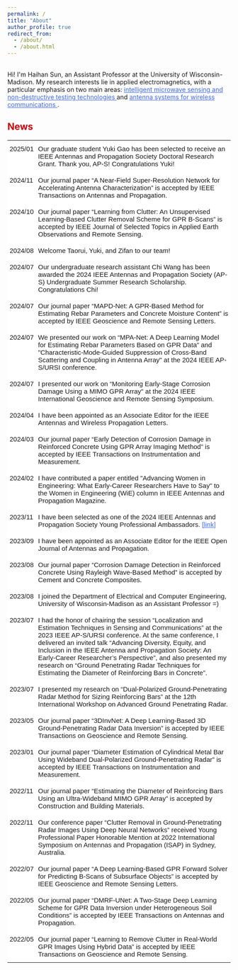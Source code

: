 ```yaml
---
permalink: /
title: "About"
author_profile: true
redirect_from: 
  - /about/
  - /about.html
---
```

<style type="text/css">
.tg  {border:none;border-collapse:collapse;border-spacing:0;}
.tg td{border-style:solid;border-width:0px;font-family:Arial, sans-serif;font-size:14px;overflow:hidden;
  padding:10px 5px;word-break:normal;}
.tg th{border-style:solid;border-width:0px;font-family:Arial, sans-serif;font-size:14px;font-weight:normal;
  overflow:hidden;padding:10px 5px;word-break:normal;}
.tg .tg-ko0z{background-color:#ffffff;border-color:#ffffff;font-size:15px;text-align:left;vertical-align:top}
</style>

<br>
Hi! I'm Haihan Sun, an Assistant Professor at the University of Wisconsin-Madison. My research interests lie in applied electromagnetics, with a particular emphasis on two main areas: <a href="https://haihan-sun.github.io/GPR/"  style="color:#4169e1"> intelligent microwave sensing and non-destructive testing technologies </a> and <a href="https://haihan-sun.github.io/BSA/"  style="color:#4169e1"> antenna systems for wireless communications </a>. <br>






<span style="color:#C5050C">News</span>
------
<table class="tg">
<tbody>
<tr>
    <td class="tg-ko0z">2025/01</td>
    <td class="tg-ko0z"> Our graduate student Yuki Gao has been selected to receive an IEEE Antennas and Propagation Society Doctoral Research Grant. Thank you, AP-S! Congratulations Yuki!  </td>
  </tr> 
  <tr>
    <td class="tg-ko0z">2024/11</td>
    <td class="tg-ko0z"> Our journal paper “A Near-Field Super-Resolution Network for Accelerating Antenna Characterization” is accepted by IEEE Transactions on Antennas and Propagation. </td>
  </tr> 
  <tr>
    <td class="tg-ko0z">2024/10</td>
    <td class="tg-ko0z"> Our journal paper “Learning from Clutter: An Unsupervised Learning-Based Clutter Removal Scheme for GPR B-Scans” is accepted by IEEE Journal of Selected Topics in Applied Earth Observations and Remote Sensing.  </td>
  </tr> 
  
  <tr>
    <td class="tg-ko0z">2024/08</td>
    <td class="tg-ko0z"> Welcome Taorui, Yuki, and Zifan to our team!  </td>
  </tr>   
  
  <tr>
    <td class="tg-ko0z">2024/07</td>
    <td class="tg-ko0z"> Our undergraduate research assistant Chi Wang has been awarded the 2024 IEEE Antennas and Propagation Society (AP-S) Undergraduate Summer Research Scholarship. Congratulations Chi!  </td>
  </tr>
  
   <tr>
    <td class="tg-ko0z">2024/07</td>
    <td class="tg-ko0z"> Our journal paper “MAPD-Net: A GPR-Based Method for Estimating Rebar Parameters and Concrete Moisture Content” is accepted by IEEE Geoscience and Remote Sensing Letters.  </td>
  </tr>
     <tr>
    <td class="tg-ko0z">2024/07</td>
    <td class="tg-ko0z"> We presented our work on “MPA-Net: A Deep Learning Model for Estimating Rebar Parameters Based on GPR Data” and "Characteristic-Mode-Guided Suppression of Cross-Band Scattering and Coupling in Antenna Array" at the 2024 IEEE AP-S/URSI conference. </td>
  </tr>
       <tr>
    <td class="tg-ko0z">2024/07</td>
    <td class="tg-ko0z"> I presented our work on “Monitoring Early-Stage Corrosion Damage Using a MIMO GPR Array" at the 2024 IEEE International Geoscience and Remote Sensing Symposium. </td>
  </tr>
     <tr>
    <td class="tg-ko0z">2024/04</td>
    <td class="tg-ko0z"> I have been appointed as an Associate Editor for the IEEE Antennas and Wireless Propagation Letters.  </td>
  </tr>
   <tr>
    <td class="tg-ko0z">2024/03</td>
    <td class="tg-ko0z"> Our journal paper “Early Detection of Corrosion Damage in Reinforced Concrete Using GPR Array Imaging Method” is accepted by IEEE Transactions on Instrumentation and Measurement. </td>
  </tr>
    <tr>
    <td class="tg-ko0z">2024/02</td>
    <td class="tg-ko0z"> I have contributed a paper entitled "Advancing Women in Engineering: What Early-Career Researchers Have to Say" to the Women in Engineering (WiE) column in IEEE Antennas and Propagation Magazine. </td>
  </tr>
  <tr>
    <td class="tg-ko0z">2023/11</td>
    <td class="tg-ko0z">I have been selected as one of the 2024 IEEE Antennas and Propagation Society Young Professional Ambassadors. <a href="https://ieeeaps.org/committees/2024ypa"  style="color:#4169e1"> [link] </a> </td>
  </tr>
  <tr>
    <td class="tg-ko0z">2023/09</td>
    <td class="tg-ko0z">I have been appointed as an Associate Editor for the IEEE Open Journal of Antennas and Propagation. </td>
  </tr>
  <tr>
    <td class="tg-ko0z">2023/08</td>
    <td class="tg-ko0z">Our journal paper “Corrosion Damage Detection in Reinforced Concrete Using Rayleigh Wave-Based Method” is accepted by Cement and Concrete Composites.</td>
  </tr>
  <tr>
    <td class="tg-ko0z">2023/08</td>
    <td class="tg-ko0z">I joined the Department of Electrical and Computer Engineering, University of Wisconsin-Madison as an Assistant Professor =)</td>
  </tr>
  <tr>
    <td class="tg-ko0z">2023/07</td>
    <td class="tg-ko0z">I had the honor of chairing the session “Localization and Estimation Techniques in Sensing and Communications” at the 2023 IEEE AP-S/URSI conference. At the same conference, I delivered an invited talk “Advancing Diversity, Equity, and Inclusion in the IEEE Antenna and Propagation Society: An Early-Career Researcher’s Perspective”, and also presented my research on “Ground Penetrating Radar Techniques for Estimating the Diameter of Reinforcing Bars in Concrete”.</td>
  </tr>
  <tr>
    <td class="tg-ko0z">2023/07</td>
    <td class="tg-ko0z">I presented my research on “Dual-Polarized Ground-Penetrating Radar Method for Sizing Reinforcing Bars” at the 12th International Workshop on Advanced Ground Penetrating Radar.</td>
  </tr>
  <tr>
    <td class="tg-ko0z">2023/05</td>
    <td class="tg-ko0z">Our journal paper “3DInvNet: A Deep Learning-Based 3D Ground-Penetrating Radar Data Inversion” is accepted by IEEE Transactions on Geoscience and Remote Sensing.</td>
  </tr>
  <tr>
    <td class="tg-ko0z">2023/01</td>
    <td class="tg-ko0z">Our journal paper “Diameter Estimation of Cylindrical Metal Bar Using Wideband Dual-Polarized Ground-Penetrating Radar” is accepted by IEEE Transactions on Instrumentation and Measurement.</td>
  </tr>
  <tr>
    <td class="tg-ko0z">2022/11</td>
    <td class="tg-ko0z">Our journal paper “Estimating the Diameter of Reinforcing Bars Using an Ultra-Wideband MIMO GPR Array” is accepted by Construction and Building Materials.</td>
  </tr>
  <tr>
    <td class="tg-ko0z">2022/11</td>
    <td class="tg-ko0z">Our conference paper “Clutter Removal in Ground-Penetrating Radar Images Using Deep Neural Networks” received Young Professional Paper Honorable Mention at 2022 International Symposium on Antennas and Propagation (ISAP) in Sydney, Australia.</td>
  </tr>
  <tr>
    <td class="tg-ko0z">2022/07</td>
    <td class="tg-ko0z">Our journal paper “A Deep Learning-Based GPR Forward Solver for Predicting B-Scans of Subsurface Objects” is accepted by IEEE Geoscience and Remote Sensing Letters.</td>
  </tr>
  <tr>
    <td class="tg-ko0z">2022/05</td>
    <td class="tg-ko0z">Our journal paper “DMRF-UNet: A Two-Stage Deep Learning Scheme for GPR Data Inversion under Heterogeneous Soil Conditions” is accepted by IEEE Transactions on Antennas and Propagation.</td>
  </tr>
  <tr>
    <td class="tg-ko0z">2022/05</td>
    <td class="tg-ko0z">Our journal paper “Learning to Remove Clutter in Real-World GPR Images Using Hybrid Data” is accepted by IEEE Transactions on Geoscience and Remote Sensing.</td>
  </tr>
</tbody>
</table>






